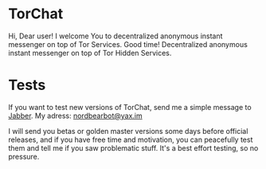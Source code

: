 # TorChat

Hi, Dear user! I welcome You to decentralized anonymous instant messenger on top of Tor Services. Good time! Decentralized anonymous instant messenger on top of Tor Hidden Services. 



# Tests

If you want to test new versions of TorChat, send me a simple message to [Jabber](xmpp.org). My adress: nordbearbot@yax.im

I will send you betas or golden master versions some days before official releases, and if you have free time and motivation, you can peacefully test them and tell me if you saw problematic stuff. It's a best effort testing, so no pressure.
